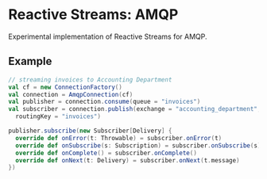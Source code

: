 Reactive Streams: AMQP
====

Experimental implementation of Reactive Streams for AMQP.

Example
----
```Scala
// streaming invoices to Accounting Department
val cf = new ConnectionFactory()
val connection = AmqpConnection(cf)
val publisher = connection.consume(queue = "invoices")
val subscriber = connection.publish(exchange = "accounting_department",
  routingKey = "invoices")

publisher.subscribe(new Subscriber[Delivery] {
  override def onError(t: Throwable) = subscriber.onError(t)
  override def onSubscribe(s: Subscription) = subscriber.onSubscribe(s)
  override def onComplete() = subscriber.onComplete()
  override def onNext(t: Delivery) = subscriber.onNext(t.message)
})
```
